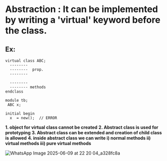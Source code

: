 # Abstraction : It can be implemented by writing a 'virtual' keyword before the class.
## Ex:
```
virtual class ABC;
  --------
  --------  prop.
  --------

  --------
  -------- methods
endclass

module tb;
 ABC x;

initial begin
  x  = new();  // ERROR
```

**1. object for virtual class cannot be created**
**2. Abstract class is used for prototyping**
**3. Abstract class can be extended and creation of child class is allowed**
**4. inside abstract class we can write i) normal methods ii) virtual methods iii) pure virtual methods**

![WhatsApp Image 2025-06-09 at 22 20 04_a328fc8a](https://github.com/user-attachments/assets/e9a57ff9-d2c2-47af-a9c9-e5984ebd32be)

